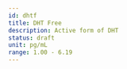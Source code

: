 ```yaml
---
id: dhtf
title: DHT Free
description: Active form of DHT
status: draft
unit: pg/mL
range: 1.00 - 6.19
---
```

